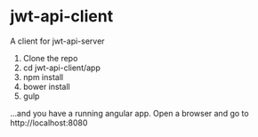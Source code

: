 # jwt-api-client
A client for jwt-api-server

1. Clone the repo
2. cd jwt-api-client/app
3. npm install
4. bower install
5. gulp

...and you have a running angular app.  Open a browser and go to http://localhost:8080

